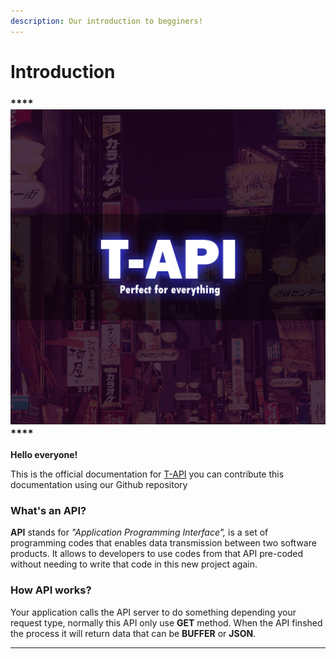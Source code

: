 ```yaml
---
description: Our introduction to begginers!
---
```


# Introduction

### &#x20;                                 ****                                  ![](<.gitbook/assets/image (1).png>)**** <a href="#250" id="250"></a>

**Hello everyone!**

This is the official documentation for [T-API](https://api.willz.repl.co) you can contribute this documentation using our Github repository

### What's an API?

**API** stands for _"Application Programming Interface",_ is a set of programming codes that enables data transmission between two software products. It allows to developers to use codes from that API pre-coded without needing to write that code in this new project again.

### How API works?

Your application calls the API server to do something depending your request type, normally this API only use **GET** method. When the API finshed the process it will return data that can be **BUFFER** or **JSON**.



****
